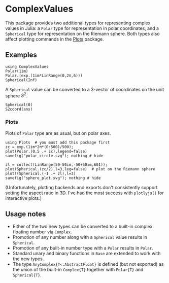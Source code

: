 # ComplexValues

This package provides two additional types for representing complex values in Julia: a `Polar` type for representation in polar coordinates, and a `Spherical` type for representation on the Riemann sphere. Both types also affect plotting commands in the [Plots](https://github.com/JuliaPlots/Plots.jl) package.

## Examples

```@repl 1
using ComplexValues
Polar(1im)
Polar.(exp.(1im*LinRange(0,2π,6)))
Spherical(Inf)
```
A `Spherical` value can be converted to a 3-vector of coordinates on the unit sphere $S^2$.
```@repl 1
Spherical(0)
S2coord(ans)
```

### Plots

Plots of `Polar` type are as usual, but on polar axes.

```@example 1
using Plots  # you must add this package first
zc = exp.(1im*2π*(0:500)/500);
plot(Polar.(0.5 .+ zc),legend=false)  
savefig("polar_circle.svg"); nothing # hide
```

[](polar_circle.svg)

```@example 1
zl = collect(LinRange(50-50im,-50+50im,601));
plot(Spherical.(zc/2),l=3,leg=false)  # plot on the Riemann sphere
plot!(Spherical.(-1 .+ zl),l=3)
savefig("sphere_plot.svg"); nothing # hide
```

[](sphere_plot.svg)

(Unfortunately, plotting backends and exports don't consistently support setting the aspect ratio in 3D. I've had the most success with `plotlyjs()` for interactive plots.)

## Usage notes

- Either of the two new types can be converted to a built-in complex floating number via `Complex`.
- Promotion of any number along with a `Spherical` value results in `Spherical`. 
- Promotion of any built-in number type with a `Polar` results in `Polar`. 
- Standard unary and binary functions in `Base` are extended to work with the new types. 
- The type `AnyComplex{T<:AbstractFloat}` is defined (but not exported) as the union of the built-in `Complex{T}` together with `Polar{T}` and `Spherical{T}`. 
